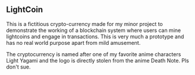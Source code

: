 ## LightCoin

This is a fictitious crypto-currency made for my minor project to demonstrate the working of a blockchain system where users can mine lightcoins and engage in transactions.
This is very much a prototype and has no real world purpose apart from mild amusement. 

The cryptocurrency is named after one of my favorite anime characters Light Yagami and the logo is directly stolen from the anime Death Note. Pls don't sue.

